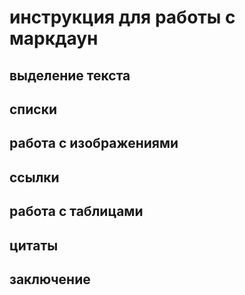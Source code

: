 # инструкция для работы с маркдаун

## выделение текста

## списки 

## работа с изображениями 

## ссылки 

## работа с таблицами 

## цитаты 

## заключение 